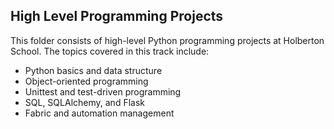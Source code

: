 ## High Level Programming Projects  
  
This folder consists of high-level Python programming projects at Holberton School. The topics covered in this track include:
* Python basics and data structure
* Object-oriented programming
* Unittest and test-driven programming
* SQL, SQLAlchemy, and Flask
* Fabric and automation management
